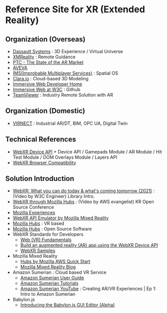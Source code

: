 # Reference Site for XR (Extended Reality)  

## Organization (Overseas)

- [Dassault Systems](https://www.3ds.com/) : 3D Experience / Virtual Universe
- [XMReality](https://xmreality.com/) : Remote Guidance    
- [PTC - The State of the AR Market](https://www.ptc.com/en/resources/augmented-reality/white-paper/state-of-industrial-ar?utm_campaign=Multiple_Renurture_Re-engagement_FY20Q1_EM+2_Multi+Asset_+(ko-kr)&utm_medium=email&utm_source=Eloqua&identifier=CPTCP000006578199&src=button&elqTrackId=f2b5fb895e444b2bb42c8653632f8df7&elq=f90a0970a120425694db1fcc26764e6c&elqaid=35453&elqat=1&elqCampaignId=23710)  
- [AVEVA](https://www.aveva.com/en/) 
- [IMS(Improbable Multiplayer Services)](https://ims.improbable.io/) : Spatial OS  
- [Clara.io](https://clara.io/) : Cloud-based 3D Modeling    
- [Immersive Web Developer Home](https://immersiveweb.dev/)
- [Immersive Web at W3C](https://github.com/immersive-web) : Github
- [TeamViewer](https://www.teamviewer.com/en/industry-solutions/) : Industry Remote Solution with AR

## Organization (Domestic)

- [VIRNECT](https://www.virnect.com) : Industrial AR/DT, BIM, OPC UA, Digital Twin  

## Technical References  

- [WebXR Device API](https://immersive-web.github.io/webxr/) + Device API / Gamepads Module / AR Module / Hit Test Module / DOM Overlays Module / Layers API
- [WebXR Browser Compatibility](https://caniuse.com/?search=webxr)  

## Solution Introduction 

- [WebXR: What you can do today & what's coming tomorrow (2021)](https://youtu.be/t-uk8InHte4) : (Video by W3C Engineer) Library Intro.   
- [WebXR through Mozilla Hubs](https://youtu.be/bUk87y2VgCk) : (Video by AWS evangelist) KR Open Source Conference
- [Mozilla Experiences](https://mixedreality.mozilla.org/hello-webxr/) 
- [WebXR API Emulator by Mozilla Mixed Reality](https://addons.mozilla.org/en-GB/firefox/addon/webxr-api-emulator/)
- [Mozilla Hubs](https://hubs.mozilla.com/) : VR based
- [Mozilla Hubs](https://github.com/mozilla/hubs) : Open Source Software 
- WebXR Standards for Developers
  - [Web (VR) Fundamentals](https://developers.google.com/web/fundamentals/vr)
  - [Build an augmented reality (AR) app using the WebXR Device API](https://codelabs.developers.google.com/ar-with-webxr#0)
  - [WebXR Samples](https://immersive-web.github.io/webxr-samples/)
- Mozilla Mixed Reality
  - [Hubs by Mozilla AWS Quick Start](https://hubs.mozilla.com/docs/hubs-cloud-aws-quick-start.html)
  - [Mozilla Mixed Reality Blog](https://blog.mozvr.com/)
- Amazon Sumerian : Cloud based VR Service
  - [Amazon Sumerian User Guide](https://docs.aws.amazon.com/sumerian/latest/userguide/amazon-sumerian.html)
  - [Amazon Sumerian Tutorials](https://docs.sumerian.amazonaws.com/)
  - [Amazon Sumerian YouTube](https://youtu.be/KaW9D_rHhIc) : Creating AR/VR Experiences | Ep 1: Intro to Amazon Sumerian
- Babylon.js 
  - [Introducing the Babylon.js GUI Editor (Alpha)](https://babylonjs.medium.com/introducing-the-babylon-js-gui-editor-alpha-89dc6a6461d8)
